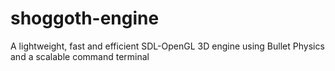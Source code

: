 shoggoth-engine
===============

A lightweight, fast and efficient SDL-OpenGL 3D engine using Bullet Physics and a scalable command terminal